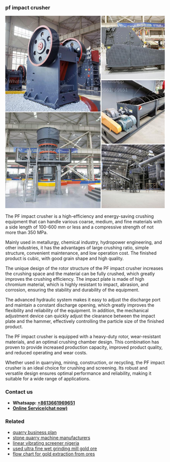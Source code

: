 <h3>pf impact crusher</h3><img src='1704856854.jpg' alt=''><p>The PF impact crusher is a high-efficiency and energy-saving crushing equipment that can handle various coarse, medium, and fine materials with a side length of 100-600 mm or less and a compressive strength of not more than 350 MPa. </p><p>Mainly used in metallurgy, chemical industry, hydropower engineering, and other industries, it has the advantages of large crushing ratio, simple structure, convenient maintenance, and low operation cost. The finished product is cubic, with good grain shape and high quality.</p><p>The unique design of the rotor structure of the PF impact crusher increases the crushing space and the material can be fully crushed, which greatly improves the crushing efficiency. The impact plate is made of high chromium material, which is highly resistant to impact, abrasion, and corrosion, ensuring the stability and durability of the equipment.</p><p>The advanced hydraulic system makes it easy to adjust the discharge port and maintain a constant discharge opening, which greatly improves the flexibility and reliability of the equipment. In addition, the mechanical adjustment device can quickly adjust the clearance between the impact plate and the hammer, effectively controlling the particle size of the finished product.</p><p>The PF impact crusher is equipped with a heavy-duty rotor, wear-resistant materials, and an optimal crushing chamber design. This combination has proven to provide increased production capacity, improved product quality, and reduced operating and wear costs.</p><p>Whether used in quarrying, mining, construction, or recycling, the PF impact crusher is an ideal choice for crushing and screening. Its robust and versatile design ensures optimal performance and reliability, making it suitable for a wide range of applications.</p><h3>Contact us</h3><ul><li><strong>Whatsapp:&nbsp;<a href="https://wa.me/8613661969651">+8613661969651</a></strong></li><li><a href="https://swt.shibang-china.com/?git&amp;zhl&amp;pf impact crusher"><strong>Online Service(chat now)</strong></a></li></ul><h3>Related</h3><ul><li><a href='quarry business plan.md'>quarry business plan</a></li><li><a href='stone quarry machine manufacturers.md'>stone quarry machine manufacturers</a></li><li><a href='linear vibrating screener nigeria.md'>linear vibrating screener nigeria</a></li><li><a href='used ultra fine wet grinding mill gold ore.md'>used ultra fine wet grinding mill gold ore</a></li><li><a href='flow chart for gold extraction from ores.md'>flow chart for gold extraction from ores</a></li></ul>